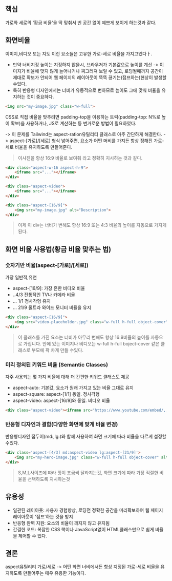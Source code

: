 ## 핵심
가로와 세로의 '황금 비율'을 딱 맞춰서 빈 공간 없이 예쁘게 보이게 하는것과 같다.

## 화면비율
이미지,비디오 또는 지도 이런 요소들은 고유한 가로-세로 비율을 가지고있다ㅏ.
- 만약 너비지정 높이는 지정하지 않을시, 브라우저가 기본값으로 높이를 계산 -> 이미지가 비율에 맞지 않게 늘어나거나 찌그러져 보일 수 있고, 로딩될때까지 공간이 제대로 확보가 안되어 웹 페이지의 레이아웃이 뚝뚝 끊기는(점프하는)현상이 발생할수있다.
- 특히 반응형 디자인에서는 너비가 유동적으로 변하므로 높이도 그에 맞춰 비율을 유지하는 것이 중요하다.
```HTML
<img src="my-image.jpg" class="w-full">
```
CSS로 직접 비율을 맞추려면  padding-top을 이용하는 트릭(padding-top: N%로 높이 확보)을 사용하거나, JS로 계산하는 등 번거로운 방법이 필요하였다.

-> 이 문제를 Tailwind는 aspect-ration유틸리티 클래스로 아주 간단하게 해결한다.
-> aspect-\[가로]/\[세로] 형식
넣어주면, 요소가 어떤 머비를 가지든 항상 정해진 가로-세로 비율을 유지하도록 만들어준다.
> 이사진을 항상 16:9 비율로 보여줘 라고 정확히 지시하는 것과 같다.
```HTML
<div class="aspect-w-16 aspect-h-9">
	<iframe src="..."></iframe>
</div>

<div class="aspect-video">
	<iframe src="..."></iframe>
</div>

<div class="aspect-[16/9]">
	<img src="my-image.jpg" alt="Description">
</div>
```
> 이제 이 div는 너비가 변해도 항상 16:9 또는 4:3 비율의 높이를 자동으로 가지게 된다.

## 화면 비율 사용법(황금 비율 맞추는 법)
### **숫자기반 비율(aspect-\[가로]/\[세로])**
가장 일반적,유연
- aspect-\[16/9]: 가장 흔한 비디오 비율
- ..4/3 전통적인 TV나 카메라 비율
- ... 1/1 정사각형 유지
- ... 21/9 울트라 와이드 모니터 비율을 유지
```HTML
<div class="aspect-[16/9]">
	<img src="video-placeholder.jpg" class="w-full h-full object-cover" alt="Video">
</div>
```
> 이 클래스를 가진 요소는 너비가 아무리 변해도 항상 16:9비율의 높이를 자동으로 가집니다. 안에 있는 이미지나 비디오는 w-full h-full boject-cover 같은 클래스로 부모에 꽉 차게 만들 수있다.

### **미리 정의된 키워드 비율 (Semantic Classes)**
자주 사용되는 몇 가지 비율에 대해 더 간편한 키워드 클래스도 제공
- aspect-auto: 기본값, 요소가 원래 가지고 있는 비율 그대로 유지
- aspect-square: aspect-\[1/1] 동일. 정사각형
- aspect-video: aspect-\[16/9]와 동일. 비디오 비율
```HTML
<div class="aspect-video"><iframe src="https://www.youtube.com/embed/,,." frameborder="0" allowfullscreen></iframe></div>
```

### **반응형 디자인과 결합(다양한 화면에 맞게 비율 변경)**
반응형디자인 접두어(md:,lg:)와 함께 사용하여 화면 크기에 따라 비율을 다르게 설정할수있다.
```HTML
<div class='aspect-[4/3] md:aspect-video lg:aspect-[21/9]'>
	<img src="my-hero-image.jpg" class="w-full h-full object-cover" alt="Hero Image">
</div>
```
> S,M,L사이즈에 따라 핏이 조금씩 달라지는것, 화면 크기에 따라 가장 적절한 비율을 선택하도록 지시하는것

## 유용성
- 일관된 레이아웃: 사용자 경험향상, 로딩전 정확한 공간을 미리확보하여 웹 페이지 레이아웃이 '점프'하는 것을 방지
- 반응형 완벽 지원: 요소의 비율이 깨지지 않고 유지됨
- 간결한 코드: 복잡한 CSS 핵이나 JavaScript없이 HTML클래스만으로 쉽게 비율을 제어할 수 있다.

## 결론
aspect유틸리티 가로/세로 -> 어떤 화면 너비에서든 항상 지정된 가로-세로 비율을 유지하도록 만들어주는 매우 유용한 기능이다.